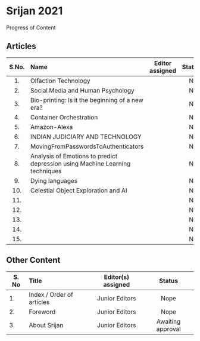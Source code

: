 # Srijan 2021
Progress of Content


## Articles

S.No.   |         Name            | Editor assigned   | Status/Comments   | Conclusion 
:------:|:----------------------- |:-----------------:|:-----------------:|:------------:
|1. | Olfaction Technology  | | Not Reviewed |  |
|2. | Social Media and Human Psychology |  | Not Reviewed |  |
|3. | Bio-printing: Is it the beginning of a new era? |  | Not Reviewed | |
|4. | Container Orchestration |   | Not Reviewed |  |
|5. | Amazon-Alexa |   | Not Reviewed |  |
|6. | INDIAN JUDICIARY AND TECHNOLOGY |   | Not Reviewed |  |
|7. | MovingFromPasswordsToAuthenticators |   | Not Reviewed |  |
|8. | Analysis of Emotions to predict depression using Machine Learning techniques   |   | Not Reviewed |  |
|9. | Dying languages |   | Not Reviewed |  |
|10. | Celestial Object Exploration and AI |  | Not Reviewed |  |
|11. |  |  | Not Reviewed |  |
|12. |  |  | Not Reviewed |  |
|13. |  |  | Not Reviewed |  |
|14. |  |  | Not Reviewed |  |
|15. |  |  | Not Reviewed |  |



## Other Content
S. No	| Title	|Editor(s) assigned	|Status |
------|:------|:-----------------:|:------:
|1. | Index / Order of articles |	Junior Editors	| Nope |
|2. |	Foreword	| Junior Editors	| Nope |
|3. |	About Srijan	| Junior Editors	| Awaiting approval |
